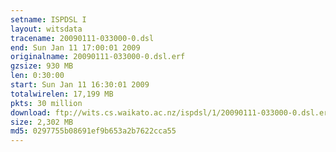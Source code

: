```yaml
---
setname: ISPDSL I
layout: witsdata
tracename: 20090111-033000-0.dsl
end: Sun Jan 11 17:00:01 2009
originalname: 20090111-033000-0.dsl.erf
gzsize: 930 MB
len: 0:30:00
start: Sun Jan 11 16:30:01 2009
totalwirelen: 17,199 MB
pkts: 30 million
download: ftp://wits.cs.waikato.ac.nz/ispdsl/1/20090111-033000-0.dsl.erf.gz
size: 2,302 MB
md5: 0297755b08691ef9b653a2b7622cca55
---
```

